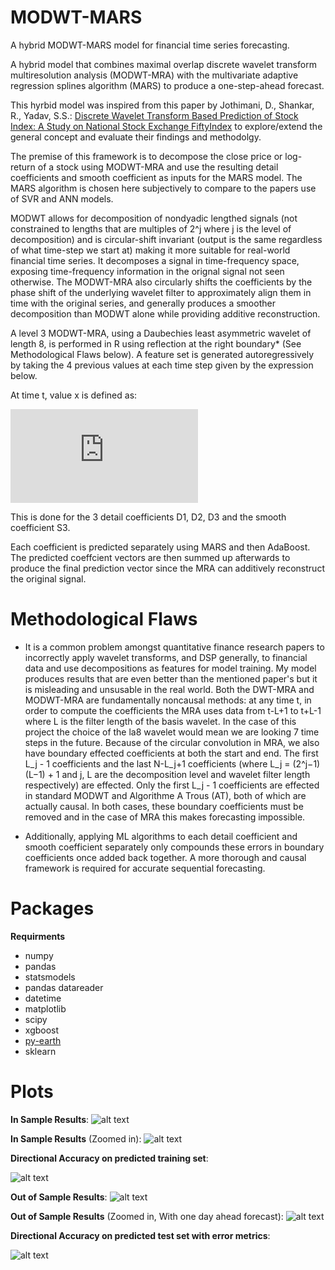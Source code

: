 # MODWT-MARS
A hybrid MODWT-MARS model for financial time series forecasting.

A hybrid model that combines maximal overlap discrete wavelet transform multiresolution analysis (MODWT-MRA) with the multivariate adaptive regression splines algorithm (MARS) to produce a one-step-ahead forecast.

This hyrbid model was inspired from this paper by Jothimani, D., Shankar, R., Yadav, S.S.:
[Discrete Wavelet Transform Based Prediction of Stock Index: A Study on National Stock Exchange FiftyIndex](https://arxiv.org/ftp/arxiv/papers/1605/1605.07278.pdf) to explore/extend the general concept and evaluate their findings and methodolgy.

The premise of this framework is to decompose the close price or log-return of a stock using MODWT-MRA and use the resulting detail coefficients and smooth coefficient as inputs for the MARS model. The MARS algorithm is chosen here subjectively to compare to the papers use of SVR and ANN models.

MODWT allows for decomposition of nondyadic lengthed signals (not constrained to lengths that are multiples of 2^j where j is the level of decomposition) and is circular-shift invariant (output is the same regardless of what time-step we start at) making it more suitable for real-world financial time series. It decomposes a signal in time-frequency space, exposing time-frequency information in the orignal signal not seen otherwise. The MODWT-MRA also circularly shifts the coefficients by the phase shift of the underlying wavelet filter to approximately align them in time with the original series, and generally produces a smoother decomposition than MODWT alone while providing additive reconstruction.

A level 3 MODWT-MRA, using a Daubechies least asymmetric wavelet of length 8, is performed in R using reflection at the right boundary* (See Methodological Flaws below). A feature set is generated autoregressively by taking the 4 previous values at each time step given by the expression below.

At time t, value x is defined as: 

![equation](http://latex.codecogs.com/gif.latex?x(t)%3Df(x(t-1),x(t-2),x(t-3),x(t-4))) 

This is done for the 3 detail coefficients D1, D2, D3 and the smooth coefficient S3.

Each coefficient is predicted separately using MARS and then AdaBoost. The predicted coeffcient vectors are then summed up afterwards to produce the final prediction vector since the MRA can additively reconstruct the original signal.


# Methodological Flaws
* It is a common problem amongst quantitative finance research papers to incorrectly apply wavelet transforms, and DSP generally, to financial data and use decompositions as features for model training. My model produces results that are even better than the mentioned paper's but it is misleading and unsusable in the real world. Both the DWT-MRA and MODWT-MRA are fundamentally noncausal methods: at any time t, in order to compute the coefficients the MRA uses data from t-L+1 to t+L-1 where L is the filter length of the basis wavelet. In the case of this project the choice of the la8 wavelet would mean we are looking 7 time steps in the future. Because of the circular convolution in MRA, we also have boundary effected coefficients at both the start and end. The first L_j - 1 coefficients and the last N-L_j+1 coefficients (where L_j = (2^j−1)(L−1) + 1 and j, L are the decomposition level and wavelet filter length respectively) are effected. Only the first L_j - 1 coefficients are effected in standard MODWT and Algorithme A Trous (AT), both of which are actually causal. In both cases, these boundary coefficients must be removed and in the case of MRA this makes forecasting impossible.

* Additionally, applying ML algorithms to each detail coefficient and smooth coefficient separately only compounds these errors in boundary coefficients once added back together. A more thorough and causal framework is required for accurate sequential forecasting.

# Packages
**Requirments**
- numpy
- pandas
- statsmodels
- pandas datareader
- datetime
- matplotlib
- scipy
- xgboost
- [py-earth](https://github.com/scikit-learn-contrib/py-earth)
- sklearn


# Plots
**In Sample Results**:
![alt text](https://github.com/Nicholas-Picini/MODWT-MARS/blob/master/Results/train.jpg)

**In Sample Results** (Zoomed in):
![alt text](https://github.com/Nicholas-Picini/MODWT-MARS/blob/master/Results/train_zoom.jpg)

**Directional Accuracy on predicted training set**:

![alt text](https://github.com/Nicholas-Picini/MODWT-MARS/blob/master/Results/DA_train.jpg)

**Out of Sample Results**:
![alt text](https://github.com/Nicholas-Picini/MODWT-MARS/blob/master/Results/test.jpg)

**Out of Sample Results** (Zoomed in, With one day ahead forecast):
![alt text](https://github.com/Nicholas-Picini/MODWT-MARS/blob/master/Results/test_zoom.jpg)

**Directional Accuracy on predicted test set with error metrics**:

![alt text](https://github.com/Nicholas-Picini/MODWT-MARS/blob/master/Results/DA_test.jpg)
